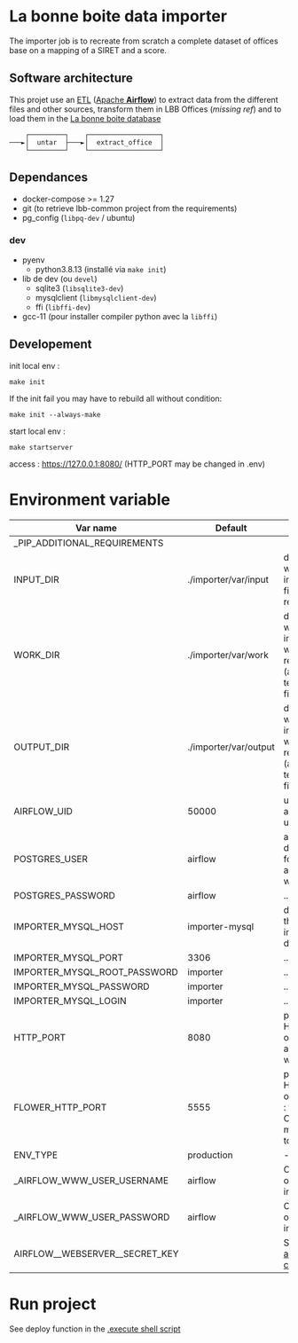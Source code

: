 # La bonne boite data importer

The importer job is to recreate from scratch a complete dataset of offices base on a mapping of a SIRET and a score.

## Software architecture

This projet use an [ETL](https://en.wikipedia.org/wiki/Extract,_transform,_load) ([Apache **Airflow**](https://airflow.apache.org/)) to extract data from the different files and other sources, transform them in LBB Offices (_missing ref_) and to load them in the [La bonne boite database](https://github.com/startupsPoleEmploi/labonneboite)

```
    ┌─────────┐    ┌──────────────────┐
───►│  untar  ├───►│  extract_office  │
    └─────────┘    └──────────────────┘
```

## Dependances

- docker-compose >= 1.27
- git (to retrieve lbb-common project from the requirements)
- pg_config (`libpq-dev` / ubuntu)

### dev

- pyenv
  - python3.8.13 (installé via `make init`)
- lib de dev (ou `devel`)
  - sqlite3 (`libsqlite3-dev`)
  - mysqlclient (`libmysqlclient-dev`)
  - ffi (`libffi-dev`)
- gcc-11 (pour installer compiler python avec la `libffi`)

## Developement

init local env :

```
make init
```

If the init fail you may have to rebuild all without condition:

```
make init --always-make
```

start local env :

```
make startserver
```

access : https://127.0.0.1:8080/ (HTTP_PORT may be changed in .env)

# Environment variable

| Var name                       | Default               | Note                                                                                                           |
|--------------------------------|-----------------------|----------------------------------------------------------------------------------------------------------------|
| _PIP_ADDITIONAL_REQUIREMENTS   |                       |                                                                                                                |
| INPUT_DIR                      | ./importer/var/input  | directory where the importer file are read                                                                     |
| WORK_DIR                       | ./importer/var/work   | directory where the importer write it results (and temporary files)                                            |
| OUTPUT_DIR                     | ./importer/var/output | directory where the importer write it results (and temporary files)                                            |
| AIRFLOW_UID                    | 50000                 | uid of the airflow user                                                                                        |
| POSTGRES_USER                  | airflow               | airflow database for core and workers                                                                          | 
| POSTGRES_PASSWORD              | airflow               | ...                                                                                                            |
| IMPORTER_MYSQL_HOST            | importer-mysql        | db info of the importer database                                                                               |
| IMPORTER_MYSQL_PORT            | 3306                  | ...                                                                                                            |
| IMPORTER_MYSQL_ROOT_PASSWORD   | importer              | ...                                                                                                            |
| IMPORTER_MYSQL_PASSWORD        | importer              | ...                                                                                                            |
| IMPORTER_MYSQL_LOGIN           | importer              | ...                                                                                                            |
| HTTP_PORT                      | 8080                  | public HTTP port of the airflow webserver                                                                      |
| FLOWER_HTTP_PORT               | 5555                  | public HTTP port of FLower : the Celery monitoring tool                                                        |
| ENV_TYPE                       | production            | -                                                                                                              |
| _AIRFLOW_WWW_USER_USERNAME     | airflow               | Only used on the 1st init                                                                                      |
| _AIRFLOW_WWW_USER_PASSWORD     | airflow               | Only used on the 1st init                                                                                      |
| AIRFLOW__WEBSERVER__SECRET_KEY |                       | See [airflow config](https://airflow.apache.org/docs/apache-airflow/stable/configurations-ref.html#secret-key) |

# Run project

See deploy function in the [.execute shell script](./.execute.sh#L70)
